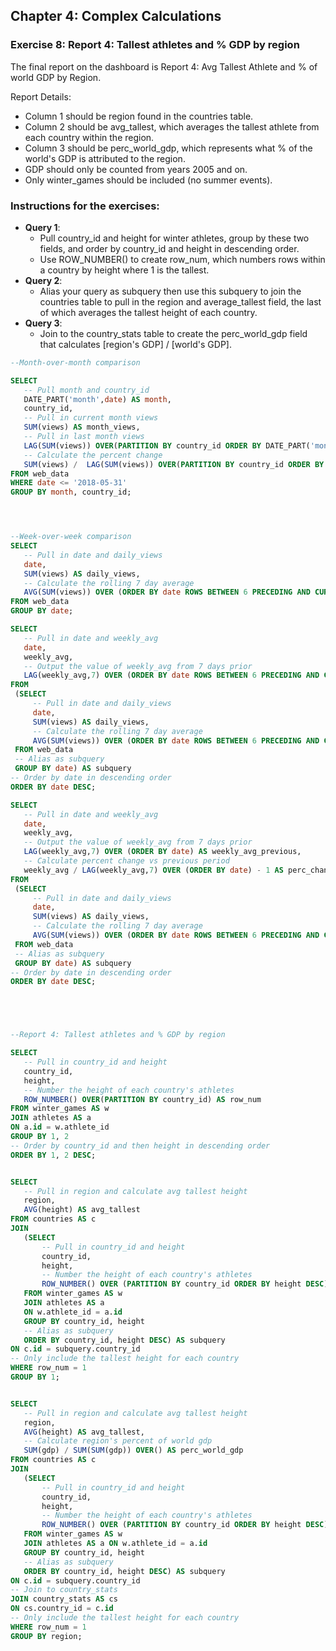 ## Chapter 4: Complex Calculations
### Exercise 8: Report 4: Tallest athletes and % GDP by region
The final report on the dashboard is Report 4: Avg Tallest Athlete and % of world GDP by Region.

Report Details:

- Column 1 should be region found in the countries table.
- Column 2 should be avg_tallest, which averages the tallest athlete from each country within the region.
- Column 3 should be perc_world_gdp, which represents what % of the world's GDP is attributed to the region.
- GDP should only be counted from years 2005 and on.
- Only winter_games should be included (no summer events).

### Instructions for the exercises: 
- **Query 1**:
    - Pull country_id and height for winter athletes, group by these two fields, and order by country_id and height in descending order.
    - Use ROW_NUMBER() to create row_num, which numbers rows within a country by height where 1 is the tallest.
- **Query 2**:
    - Alias your query as subquery then use this subquery to join the countries table to pull in the region and average_tallest field, the last of which averages the tallest height of each country.
- **Query 3**:
    - Join to the country_stats table to create the perc_world_gdp field that calculates [region's GDP] / [world's GDP].
 ```sql
--Month-over-month comparison

SELECT
	-- Pull month and country_id
	DATE_PART('month',date) AS month,
	country_id,
    -- Pull in current month views
    SUM(views) AS month_views,
    -- Pull in last month views
    LAG(SUM(views)) OVER(PARTITION BY country_id ORDER BY DATE_PART('month',date)) AS previous_month_views,
    -- Calculate the percent change
    SUM(views) /  LAG(SUM(views)) OVER(PARTITION BY country_id ORDER BY DATE_PART('month',date)) -1 AS perc_change
FROM web_data
WHERE date <= '2018-05-31'
GROUP BY month, country_id;




--Week-over-week comparison
SELECT
	-- Pull in date and daily_views
	date,
	SUM(views) AS daily_views,
    -- Calculate the rolling 7 day average
	AVG(SUM(views)) OVER (ORDER BY date ROWS BETWEEN 6 PRECEDING AND CURRENT ROW) AS weekly_avg
FROM web_data
GROUP BY date;

SELECT 
	-- Pull in date and weekly_avg
	date,
    weekly_avg,
    -- Output the value of weekly_avg from 7 days prior
    LAG(weekly_avg,7) OVER (ORDER BY date ROWS BETWEEN 6 PRECEDING AND CURRENT ROW) AS weekly_avg_previous
FROM
  (SELECT
      -- Pull in date and daily_views
      date,
      SUM(views) AS daily_views,
      -- Calculate the rolling 7 day average
      AVG(SUM(views)) OVER (ORDER BY date ROWS BETWEEN 6 PRECEDING AND CURRENT ROW) AS weekly_avg
  FROM web_data
  -- Alias as subquery
  GROUP BY date) AS subquery
-- Order by date in descending order
ORDER BY date DESC;

SELECT 
	-- Pull in date and weekly_avg
	date,
    weekly_avg,
    -- Output the value of weekly_avg from 7 days prior
    LAG(weekly_avg,7) OVER (ORDER BY date) AS weekly_avg_previous,
    -- Calculate percent change vs previous period
    weekly_avg / LAG(weekly_avg,7) OVER (ORDER BY date) - 1 AS perc_change
FROM
  (SELECT
      -- Pull in date and daily_views
      date,
      SUM(views) AS daily_views,
      -- Calculate the rolling 7 day average
      AVG(SUM(views)) OVER (ORDER BY date ROWS BETWEEN 6 PRECEDING AND CURRENT ROW) AS weekly_avg
  FROM web_data
  -- Alias as subquery
  GROUP BY date) AS subquery
-- Order by date in descending order
ORDER BY date DESC;





--Report 4: Tallest athletes and % GDP by region

SELECT 
	-- Pull in country_id and height
	country_id,
    height,
    -- Number the height of each country's athletes
    ROW_NUMBER() OVER(PARTITION BY country_id) AS row_num
FROM winter_games AS w
JOIN athletes AS a
ON a.id = w.athlete_id
GROUP BY 1, 2
-- Order by country_id and then height in descending order
ORDER BY 1, 2 DESC;


SELECT
	-- Pull in region and calculate avg tallest height
	region,
    AVG(height) AS avg_tallest
FROM countries AS c
JOIN
    (SELECT 
   	    -- Pull in country_id and height
        country_id, 
        height, 
        -- Number the height of each country's athletes
        ROW_NUMBER() OVER (PARTITION BY country_id ORDER BY height DESC) AS row_num
    FROM winter_games AS w 
    JOIN athletes AS a 
    ON w.athlete_id = a.id
    GROUP BY country_id, height
    -- Alias as subquery
    ORDER BY country_id, height DESC) AS subquery
ON c.id = subquery.country_id
-- Only include the tallest height for each country
WHERE row_num = 1
GROUP BY 1;


SELECT
	-- Pull in region and calculate avg tallest height
    region,
    AVG(height) AS avg_tallest,
    -- Calculate region's percent of world gdp
    SUM(gdp) / SUM(SUM(gdp)) OVER() AS perc_world_gdp    
FROM countries AS c
JOIN
    (SELECT 
     	-- Pull in country_id and height
        country_id, 
        height, 
        -- Number the height of each country's athletes
        ROW_NUMBER() OVER (PARTITION BY country_id ORDER BY height DESC) AS row_num
    FROM winter_games AS w 
    JOIN athletes AS a ON w.athlete_id = a.id
    GROUP BY country_id, height
    -- Alias as subquery
    ORDER BY country_id, height DESC) AS subquery
ON c.id = subquery.country_id
-- Join to country_stats
JOIN country_stats AS cs
ON cs.country_id = c.id
-- Only include the tallest height for each country
WHERE row_num = 1
GROUP BY region;
```
